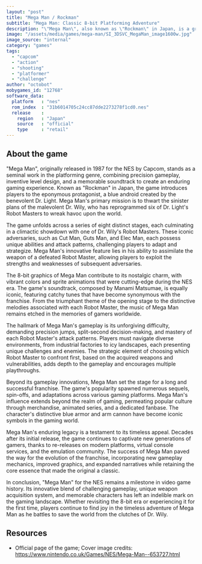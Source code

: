 ```yaml
---
layout: "post"
title: "Mega Man / Rockman"
subtitle: "Mega Man: Classic 8-bit Platforming Adventure"
description: "\"Mega Man\", also known as \"Rockman\" in Japan, is a groundbreaking 1987 Nintendo Entertainment System (NES) game developed by Capcom. Set in a futuristic world, players assume the role of the titular hero, Mega Man, as he battles the nefarious Dr. Wily and his army of rogue robots. Renowned for its challenging platforming, innovative \"Robot Master\" boss battles, and iconic 8-bit soundtrack, Mega Man is a timeless classic that laid the foundation for the beloved franchise."
image: "/assets/media/games/mega-man/SI_3DSVC_MegaMan_image1600w.jpg"
image_source: "internal"
category: "games"
tags:
  - "capcom"
  - "action"
  - "shooting"
  - "platformer"
  - "challenge"
author: "octobot"
mobygames_id: "12768"
software_data:
  platform   : "nes"
  rom_index  : "31b6014705c24cc87dde2273278f1cd0.nes"
  release    :
    region   : "Japan"
    source   : "official"
    type     : "retail"
---
```


## About the game

"Mega Man", originally released in 1987 for the NES by Capcom, stands as a seminal work in the platforming genre, combining precision gameplay, inventive level design, and a memorable soundtrack to create an enduring gaming experience. Known as "Rockman" in Japan, the game introduces players to the eponymous protagonist, a blue android created by the benevolent Dr. Light. Mega Man's primary mission is to thwart the sinister plans of the malevolent Dr. Wily, who has reprogrammed six of Dr. Light's Robot Masters to wreak havoc upon the world.

The game unfolds across a series of eight distinct stages, each culminating in a climactic showdown with one of Dr. Wily's Robot Masters. These iconic adversaries, such as Cut Man, Guts Man, and Elec Man, each possess unique abilities and attack patterns, challenging players to adapt and strategize. Mega Man's innovative feature lies in his ability to assimilate the weapon of a defeated Robot Master, allowing players to exploit the strengths and weaknesses of subsequent adversaries.

The 8-bit graphics of Mega Man contribute to its nostalgic charm, with vibrant colors and sprite animations that were cutting-edge during the NES era. The game's soundtrack, composed by Manami Matsumae, is equally iconic, featuring catchy tunes that have become synonymous with the franchise. From the triumphant theme of the opening stage to the distinctive melodies associated with each Robot Master, the music of Mega Man remains etched in the memories of gamers worldwide.

The hallmark of Mega Man's gameplay is its unforgiving difficulty, demanding precision jumps, split-second decision-making, and mastery of each Robot Master's attack patterns. Players must navigate diverse environments, from industrial factories to icy landscapes, each presenting unique challenges and enemies. The strategic element of choosing which Robot Master to confront first, based on the acquired weapons and vulnerabilities, adds depth to the gameplay and encourages multiple playthroughs.

Beyond its gameplay innovations, Mega Man set the stage for a long and successful franchise. The game's popularity spawned numerous sequels, spin-offs, and adaptations across various gaming platforms. Mega Man's influence extends beyond the realm of gaming, permeating popular culture through merchandise, animated series, and a dedicated fanbase. The character's distinctive blue armor and arm cannon have become iconic symbols in the gaming world.

Mega Man's enduring legacy is a testament to its timeless appeal. Decades after its initial release, the game continues to captivate new generations of gamers, thanks to re-releases on modern platforms, virtual console services, and the emulation community. The success of Mega Man paved the way for the evolution of the franchise, incorporating new gameplay mechanics, improved graphics, and expanded narratives while retaining the core essence that made the original a classic.

In conclusion, "Mega Man" for the NES remains a milestone in video game history. Its innovative blend of challenging gameplay, unique weapon acquisition system, and memorable characters has left an indelible mark on the gaming landscape. Whether revisiting the 8-bit era or experiencing it for the first time, players continue to find joy in the timeless adventure of Mega Man as he battles to save the world from the clutches of Dr. Wily.

## Resources

* Official page of the game; Cover image credits: <https://www.nintendo.co.uk/Games/NES/Mega-Man--653727.html>

